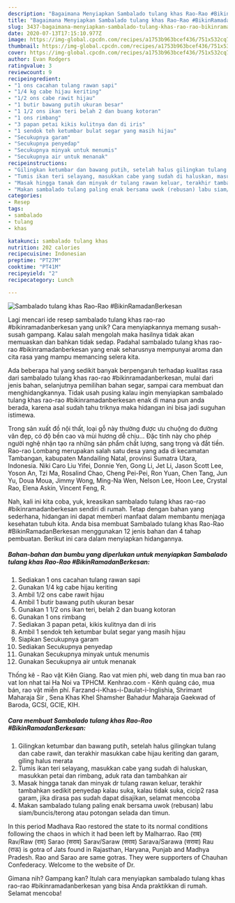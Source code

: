 ```yaml
---
description: "Bagaimana Menyiapkan Sambalado tulang khas Rao-Rao #BikinRamadanBerkesan Anti Gagal"
title: "Bagaimana Menyiapkan Sambalado tulang khas Rao-Rao #BikinRamadanBerkesan Anti Gagal"
slug: 3437-bagaimana-menyiapkan-sambalado-tulang-khas-rao-rao-bikinramadanberkesan-anti-gagal
date: 2020-07-13T17:15:10.977Z
image: https://img-global.cpcdn.com/recipes/a1753b963bcef436/751x532cq70/sambalado-tulang-khas-rao-rao-bikinramadanberkesan-foto-resep-utama.jpg
thumbnail: https://img-global.cpcdn.com/recipes/a1753b963bcef436/751x532cq70/sambalado-tulang-khas-rao-rao-bikinramadanberkesan-foto-resep-utama.jpg
cover: https://img-global.cpcdn.com/recipes/a1753b963bcef436/751x532cq70/sambalado-tulang-khas-rao-rao-bikinramadanberkesan-foto-resep-utama.jpg
author: Evan Rodgers
ratingvalue: 3
reviewcount: 9
recipeingredient:
- "1 ons cacahan tulang rawan sapi"
- "1/4 kg cabe hijau keriting"
- "1/2 ons cabe rawit hijau"
- "1 butir bawang putih ukuran besar"
- "1 1/2 ons ikan teri belah 2 dan buang kotoran"
- "1 ons rimbang"
- "3 papan petai kikis kulitnya dan di iris"
- "1 sendok teh ketumbar bulat segar yang masih hijau"
- "Secukupnya garam"
- "Secukupnya penyedap"
- "Secukupnya minyak untuk menumis"
- "Secukupnya air untuk menanak"
recipeinstructions:
- "Gilingkan ketumbar dan bawang putih, setelah halus gilingkan tulang dan cabe rawit, dan terakhir masukkan cabe hijau keriting dan garam, giling halus merata"
- "Tumis ikan teri selayang, masukkan cabe yang sudah di haluskan, masukkan petai dan rimbang, aduk rata dan tambahkan air"
- "Masak hingga tanak dan minyak dr tulang rawan keluar, terakhir tambahkan sedikit penyedap kalau suka, kalau tidak suka, cicip2 rasa garam, jika dirasa pas sudah dapat disajikan, selamat mencoba"
- "Makan sambalado tulang paling enak bersama uwok (rebusan) labu siam/buncis/terong atau potongan selada dan timun."
categories:
- Resep
tags:
- sambalado
- tulang
- khas

katakunci: sambalado tulang khas 
nutrition: 202 calories
recipecuisine: Indonesian
preptime: "PT27M"
cooktime: "PT41M"
recipeyield: "2"
recipecategory: Lunch

---
```



![Sambalado tulang khas Rao-Rao #BikinRamadanBerkesan](https://img-global.cpcdn.com/recipes/a1753b963bcef436/751x532cq70/sambalado-tulang-khas-rao-rao-bikinramadanberkesan-foto-resep-utama.jpg)

Lagi mencari ide resep sambalado tulang khas rao-rao #bikinramadanberkesan yang unik? Cara menyiapkannya memang susah-susah gampang. Kalau salah mengolah maka hasilnya tidak akan memuaskan dan bahkan tidak sedap. Padahal sambalado tulang khas rao-rao #bikinramadanberkesan yang enak seharusnya mempunyai aroma dan cita rasa yang mampu memancing selera kita.

Ada beberapa hal yang sedikit banyak berpengaruh terhadap kualitas rasa dari sambalado tulang khas rao-rao #bikinramadanberkesan, mulai dari jenis bahan, selanjutnya pemilihan bahan segar, sampai cara membuat dan menghidangkannya. Tidak usah pusing kalau ingin menyiapkan sambalado tulang khas rao-rao #bikinramadanberkesan enak di mana pun anda berada, karena asal sudah tahu triknya maka hidangan ini bisa jadi suguhan istimewa.

Trong sản xuất đồ nội thất, loại gỗ này thường được ưu chuộng do đường vân đẹp, có độ bền cao và mùi hương dễ chịu… Đặc tính này cho phép người nghệ nhận tạo ra những sản phẩm chất lượng, sang trọng và đắt tiền. Rao-rao Lombang merupakan salah satu desa yang ada di kecamatan Tambangan, kabupaten Mandailing Natal, provinsi Sumatra Utara, Indonesia. Niki Caro Liu Yifei, Donnie Yen, Gong Li, Jet Li, Jason Scott Lee, Yoson An, Tzi Ma, Rosalind Chao, Cheng Pei-Pei, Ron Yuan, Chen Tang, Jun Yu, Doua Moua, Jimmy Wong, Ming-Na Wen, Nelson Lee, Hoon Lee, Crystal Rao, Elena Askin, Vincent Feng, R.


Nah, kali ini kita coba, yuk, kreasikan sambalado tulang khas rao-rao #bikinramadanberkesan sendiri di rumah. Tetap dengan bahan yang sederhana, hidangan ini dapat memberi manfaat dalam membantu menjaga kesehatan tubuh kita. Anda bisa membuat Sambalado tulang khas Rao-Rao #BikinRamadanBerkesan menggunakan 12 jenis bahan dan 4 tahap pembuatan. Berikut ini cara dalam menyiapkan hidangannya.

<!--inarticleads1-->

##### Bahan-bahan dan bumbu yang diperlukan untuk menyiapkan Sambalado tulang khas Rao-Rao #BikinRamadanBerkesan:

1. Sediakan 1 ons cacahan tulang rawan sapi
1. Gunakan 1/4 kg cabe hijau keriting
1. Ambil 1/2 ons cabe rawit hijau
1. Ambil 1 butir bawang putih ukuran besar
1. Gunakan 1 1/2 ons ikan teri, belah 2 dan buang kotoran
1. Gunakan 1 ons rimbang
1. Sediakan 3 papan petai, kikis kulitnya dan di iris
1. Ambil 1 sendok teh ketumbar bulat segar yang masih hijau
1. Siapkan Secukupnya garam
1. Sediakan Secukupnya penyedap
1. Gunakan Secukupnya minyak untuk menumis
1. Gunakan Secukupnya air untuk menanak


Thống kê - Rao vặt Kiên Giang. Rao vat mien phi, web dang tin mua ban rao vat lon nhat tai Ha Noi va TPHCM. Kenhrao.com - Kênh quảng cáo, mua bán, rao vặt miễn phí. Farzand-i-Khas-i-Daulat-i-Inglishia, Shrimant Maharaja Sir , Sena Khas Khel Shamsher Bahadur Maharaja Gaekwad of Baroda, GCSI, GCIE, KIH. 

<!--inarticleads2-->

##### Cara membuat Sambalado tulang khas Rao-Rao #BikinRamadanBerkesan:

1. Gilingkan ketumbar dan bawang putih, setelah halus gilingkan tulang dan cabe rawit, dan terakhir masukkan cabe hijau keriting dan garam, giling halus merata
1. Tumis ikan teri selayang, masukkan cabe yang sudah di haluskan, masukkan petai dan rimbang, aduk rata dan tambahkan air
1. Masak hingga tanak dan minyak dr tulang rawan keluar, terakhir tambahkan sedikit penyedap kalau suka, kalau tidak suka, cicip2 rasa garam, jika dirasa pas sudah dapat disajikan, selamat mencoba
1. Makan sambalado tulang paling enak bersama uwok (rebusan) labu siam/buncis/terong atau potongan selada dan timun.


In this period Madhava Rao restored the state to its normal conditions following the chaos in which it had been left by Malharrao. Rao (राव) Rav/Raw (राव) Sarao (सराव) Sarav/Saraw (सराव) Sarava/Sarawa (सरावा) Rau (राऊ) is gotra of Jats found in Rajasthan, Haryana, Punjab and Madhya Pradesh. Rao and Sarao are same gotras. They were supporters of Chauhan Confederacy. Welcome to the website of Dr. 

Gimana nih? Gampang kan? Itulah cara menyiapkan sambalado tulang khas rao-rao #bikinramadanberkesan yang bisa Anda praktikkan di rumah. Selamat mencoba!

